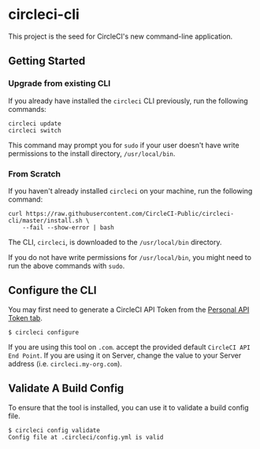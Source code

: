 # circleci-cli

This project is the seed for CircleCI's new command-line application.

## Getting Started

### Upgrade from existing CLI

If you already have installed the `circleci` CLI previously, run the following commands:

```
circleci update
circleci switch
```

This command may prompt you for `sudo` if your user doesn't have write permissions to the install directory, `/usr/local/bin`.

### From Scratch

If you haven't already installed `circleci` on your machine, run the following command:

```
curl https://raw.githubusercontent.com/CircleCI-Public/circleci-cli/master/install.sh \
	--fail --show-error | bash
```

The CLI, `circleci`, is downloaded to the `/usr/local/bin` directory.

If you do not have write permissions for `/usr/local/bin`, you might need to run the above commands with `sudo`.

## Configure the CLI

You may first need to generate a CircleCI API Token from the [Personal API Token tab](https://circleci.com/account/api).

```
$ circleci configure
```

If you are using this tool on `.com`. accept the provided default `CircleCI API End Point`. If you are using it on Server, change the value to your Server address (i.e. `circleci.my-org.com`).


## Validate A Build Config

To ensure that the tool is installed, you can use it to validate a build config file.

```
$ circleci config validate
Config file at .circleci/config.yml is valid
```

